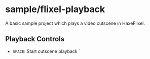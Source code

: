 # sample/flixel-playback

A basic sample project which plays a video cutscene in HaxeFlixel.

## Playback Controls

- `SPACE`: Start cutscene playback
  `
